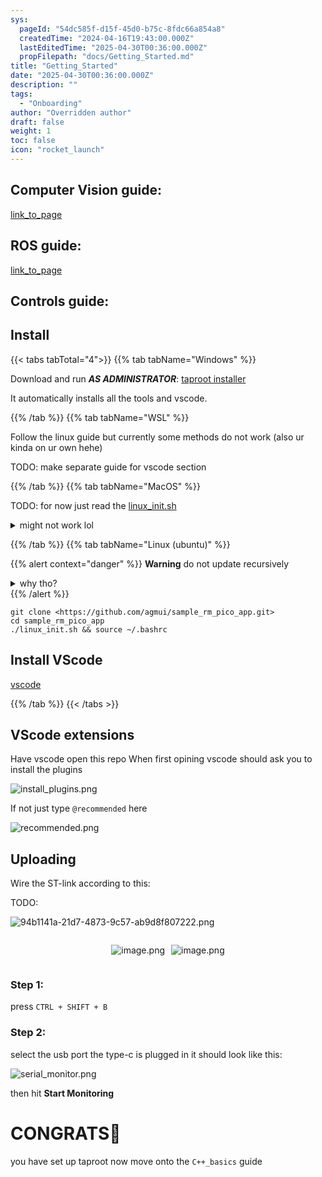 ```yaml
---
sys:
  pageId: "54dc585f-d15f-45d0-b75c-8fdc66a854a8"
  createdTime: "2024-04-16T19:43:00.000Z"
  lastEditedTime: "2025-04-30T00:36:00.000Z"
  propFilepath: "docs/Getting_Started.md"
title: "Getting_Started"
date: "2025-04-30T00:36:00.000Z"
description: ""
tags:
  - "Onboarding"
author: "Overridden author"
draft: false
weight: 1
toc: false
icon: "rocket_launch"
---
```


## Computer Vision guide:

[link_to_page](86d45bc0-388b-4d26-8848-44f255f73d0e)

## ROS guide:

[link_to_page](3c76c1de-ec8f-46d6-8b0a-294005edc2d5)

## Controls guide:

## Install

{{< tabs tabTotal="4">}}
{{% tab tabName="Windows" %}}

Download and run _**AS ADMINISTRATOR**_: [taproot installer](https://github.com/Thornbots/TeachingFreshies/releases/tag/1.0)

It automatically installs all the tools and vscode.

{{% /tab %}}
{{% tab tabName="WSL" %}}

Follow the linux guide but currently some methods do not work (also ur kinda on ur own hehe)

TODO: make separate guide for vscode section

{{% /tab %}}
{{% tab tabName="MacOS" %}}

TODO: for now just read the [linux_init.sh](https://github.com/agmui/sample_rm_pico_app/blob/main/linux_init.sh)

<details>
<summary>might not work lol</summary>

`brew install libusb pkg-config`

Next install: [vscode](https://code.visualstudio.com/Download)

</details>

{{% /tab %}}
{{% tab tabName="Linux (ubuntu)" %}}

{{% alert context="danger" %}}
**Warning** do not update recursively
<details>
<summary>why tho?</summary>
There are some submodules that may go on for a while (like tinyusb) and I highly
recommend you don't need to get them.
If you want to see what submodules I update just look in `linux_init.sh`
</details>
{{% /alert %}}

```shell
git clone <https://github.com/agmui/sample_rm_pico_app.git>
cd sample_rm_pico_app
./linux_init.sh && source ~/.bashrc
```

## Install VScode

[vscode](https://code.visualstudio.com/Download)

{{% /tab %}}
{{< /tabs >}}

## VScode extensions

Have vscode open this repo
When first opining vscode should ask you to install the plugins

![install_plugins.png](https://prod-files-secure.s3.us-west-2.amazonaws.com/d518164a-d88e-44d1-a4ee-3adb3bd8bce0/89bd30f0-1825-4e77-867b-0a41ce370880/install_plugins.png?X-Amz-Algorithm=AWS4-HMAC-SHA256&X-Amz-Content-Sha256=UNSIGNED-PAYLOAD&X-Amz-Credential=ASIAZI2LB466YA4VCFY2%2F20250527%2Fus-west-2%2Fs3%2Faws4_request&X-Amz-Date=20250527T230758Z&X-Amz-Expires=3600&X-Amz-Security-Token=IQoJb3JpZ2luX2VjEJ%2F%2F%2F%2F%2F%2F%2F%2F%2F%2F%2FwEaCXVzLXdlc3QtMiJGMEQCIBABq5xK20%2B7PlbUu3W%2F9Q2umXkwPC8XfTKWUlxHrgBZAiBkdAgaNW9SrLSYqPIb%2B1RgVEi4eqyW91qty40jfJd4Zir%2FAwhoEAAaDDYzNzQyMzE4MzgwNSIMbEa26A6BIHJ4InaYKtwDkJTMznoRVEeHV9xQFcaMzGsR5RnfeEBRyy2ZmGd6LNs24D63yLQkcQeaCe8iKVFxkMgFTDxWPBE%2FbkP%2F6crfzj5tfrspDgyvjopN5zYVP8YUNF8FqfCCSm%2F2rwn58fCglYnil%2Bl3qrpWfuijZelQh7mcvAOpHEAadeehtr96gUOIJoCBblsYMJuTNG7VntJm%2Bsi4Ltay4lrhQvLP66Tq4hekcIZmMbCfS%2F9a7ceU8dSJuj%2BBhaP6sNRbEh5fmE%2BPsz5genEairmeg0NJKyNkP84elJRyAFGi%2FOlMjk308WsII2%2BkVrNFhoNWmSWHafpFEf%2BqXsnKB7UKiXa3cQ6DV7V0nwZK%2B1E24qGGv%2B%2Brf1M3tFoU%2FhOOLvfwCHzOW3Xslc%2BHFSW2htnIwjM4ytc2oCnhyysHUIz3lCkcvDIUnjVwUp498Q8qEbxSxo%2BmSp38WqSs%2BrRs2E%2BeM9uADhicqnY7ZXu7ACPWVptLB%2FkPdn2AfJg90kDouzmHYsFyT6azGhfaoq5voWYhCc%2FI6mKS028fI2AgeRBcfube6yNUxB7CzvmWiuvmlv1gG8J7yIn24Cati2RvAlj1fd4pXt6jJng%2FvjXVH34inOeVERCzKIVj3fH4Jj%2FeXw3gpDAwqPjYwQY6pgHuwPwE3YqAvCbEAzzHhjy3qDTOssIxYBPa3eAnkakXqiSEUXu%2F6bzxWOnb1DIOLtWnjUXE3V6krinMonvUZkEAoR1iDumo6fZTxR65PbTa8jg2PQOzhRGYnYWZr11293QD7VRg1r50yF4TbMx6DqLLjBB70A5%2BG%2BvCARu%2FekV8ydIAPQtmN785Ey3%2BuJ1qWugZ%2FK3LonjUqigU0v1bKaIv%2Bnyt3mTr&X-Amz-Signature=a1246a5d4d5cc98a96814cc55b17acc54a7dc974e102b7c8c22f22f59067701b&X-Amz-SignedHeaders=host&x-id=GetObject)

If not just type `@recommended` here  

![recommended.png](https://prod-files-secure.s3.us-west-2.amazonaws.com/d518164a-d88e-44d1-a4ee-3adb3bd8bce0/61e661e9-5d85-4dfc-be0d-8d2097a5e793/recommended.png?X-Amz-Algorithm=AWS4-HMAC-SHA256&X-Amz-Content-Sha256=UNSIGNED-PAYLOAD&X-Amz-Credential=ASIAZI2LB466YA4VCFY2%2F20250527%2Fus-west-2%2Fs3%2Faws4_request&X-Amz-Date=20250527T230758Z&X-Amz-Expires=3600&X-Amz-Security-Token=IQoJb3JpZ2luX2VjEJ%2F%2F%2F%2F%2F%2F%2F%2F%2F%2F%2FwEaCXVzLXdlc3QtMiJGMEQCIBABq5xK20%2B7PlbUu3W%2F9Q2umXkwPC8XfTKWUlxHrgBZAiBkdAgaNW9SrLSYqPIb%2B1RgVEi4eqyW91qty40jfJd4Zir%2FAwhoEAAaDDYzNzQyMzE4MzgwNSIMbEa26A6BIHJ4InaYKtwDkJTMznoRVEeHV9xQFcaMzGsR5RnfeEBRyy2ZmGd6LNs24D63yLQkcQeaCe8iKVFxkMgFTDxWPBE%2FbkP%2F6crfzj5tfrspDgyvjopN5zYVP8YUNF8FqfCCSm%2F2rwn58fCglYnil%2Bl3qrpWfuijZelQh7mcvAOpHEAadeehtr96gUOIJoCBblsYMJuTNG7VntJm%2Bsi4Ltay4lrhQvLP66Tq4hekcIZmMbCfS%2F9a7ceU8dSJuj%2BBhaP6sNRbEh5fmE%2BPsz5genEairmeg0NJKyNkP84elJRyAFGi%2FOlMjk308WsII2%2BkVrNFhoNWmSWHafpFEf%2BqXsnKB7UKiXa3cQ6DV7V0nwZK%2B1E24qGGv%2B%2Brf1M3tFoU%2FhOOLvfwCHzOW3Xslc%2BHFSW2htnIwjM4ytc2oCnhyysHUIz3lCkcvDIUnjVwUp498Q8qEbxSxo%2BmSp38WqSs%2BrRs2E%2BeM9uADhicqnY7ZXu7ACPWVptLB%2FkPdn2AfJg90kDouzmHYsFyT6azGhfaoq5voWYhCc%2FI6mKS028fI2AgeRBcfube6yNUxB7CzvmWiuvmlv1gG8J7yIn24Cati2RvAlj1fd4pXt6jJng%2FvjXVH34inOeVERCzKIVj3fH4Jj%2FeXw3gpDAwqPjYwQY6pgHuwPwE3YqAvCbEAzzHhjy3qDTOssIxYBPa3eAnkakXqiSEUXu%2F6bzxWOnb1DIOLtWnjUXE3V6krinMonvUZkEAoR1iDumo6fZTxR65PbTa8jg2PQOzhRGYnYWZr11293QD7VRg1r50yF4TbMx6DqLLjBB70A5%2BG%2BvCARu%2FekV8ydIAPQtmN785Ey3%2BuJ1qWugZ%2FK3LonjUqigU0v1bKaIv%2Bnyt3mTr&X-Amz-Signature=33347aca24988c8f0bf5e90f7894bb67c3d2feef8692f98bb3514dab6a2fca2b&X-Amz-SignedHeaders=host&x-id=GetObject)

## Uploading

Wire the ST-link according to this:

TODO:

![94b1141a-21d7-4873-9c57-ab9d8f807222.png](https://prod-files-secure.s3.us-west-2.amazonaws.com/d518164a-d88e-44d1-a4ee-3adb3bd8bce0/e5fad17d-ab82-4300-9f4c-505ab4b1202c/94b1141a-21d7-4873-9c57-ab9d8f807222.png?X-Amz-Algorithm=AWS4-HMAC-SHA256&X-Amz-Content-Sha256=UNSIGNED-PAYLOAD&X-Amz-Credential=ASIAZI2LB466YA4VCFY2%2F20250527%2Fus-west-2%2Fs3%2Faws4_request&X-Amz-Date=20250527T230758Z&X-Amz-Expires=3600&X-Amz-Security-Token=IQoJb3JpZ2luX2VjEJ%2F%2F%2F%2F%2F%2F%2F%2F%2F%2F%2FwEaCXVzLXdlc3QtMiJGMEQCIBABq5xK20%2B7PlbUu3W%2F9Q2umXkwPC8XfTKWUlxHrgBZAiBkdAgaNW9SrLSYqPIb%2B1RgVEi4eqyW91qty40jfJd4Zir%2FAwhoEAAaDDYzNzQyMzE4MzgwNSIMbEa26A6BIHJ4InaYKtwDkJTMznoRVEeHV9xQFcaMzGsR5RnfeEBRyy2ZmGd6LNs24D63yLQkcQeaCe8iKVFxkMgFTDxWPBE%2FbkP%2F6crfzj5tfrspDgyvjopN5zYVP8YUNF8FqfCCSm%2F2rwn58fCglYnil%2Bl3qrpWfuijZelQh7mcvAOpHEAadeehtr96gUOIJoCBblsYMJuTNG7VntJm%2Bsi4Ltay4lrhQvLP66Tq4hekcIZmMbCfS%2F9a7ceU8dSJuj%2BBhaP6sNRbEh5fmE%2BPsz5genEairmeg0NJKyNkP84elJRyAFGi%2FOlMjk308WsII2%2BkVrNFhoNWmSWHafpFEf%2BqXsnKB7UKiXa3cQ6DV7V0nwZK%2B1E24qGGv%2B%2Brf1M3tFoU%2FhOOLvfwCHzOW3Xslc%2BHFSW2htnIwjM4ytc2oCnhyysHUIz3lCkcvDIUnjVwUp498Q8qEbxSxo%2BmSp38WqSs%2BrRs2E%2BeM9uADhicqnY7ZXu7ACPWVptLB%2FkPdn2AfJg90kDouzmHYsFyT6azGhfaoq5voWYhCc%2FI6mKS028fI2AgeRBcfube6yNUxB7CzvmWiuvmlv1gG8J7yIn24Cati2RvAlj1fd4pXt6jJng%2FvjXVH34inOeVERCzKIVj3fH4Jj%2FeXw3gpDAwqPjYwQY6pgHuwPwE3YqAvCbEAzzHhjy3qDTOssIxYBPa3eAnkakXqiSEUXu%2F6bzxWOnb1DIOLtWnjUXE3V6krinMonvUZkEAoR1iDumo6fZTxR65PbTa8jg2PQOzhRGYnYWZr11293QD7VRg1r50yF4TbMx6DqLLjBB70A5%2BG%2BvCARu%2FekV8ydIAPQtmN785Ey3%2BuJ1qWugZ%2FK3LonjUqigU0v1bKaIv%2Bnyt3mTr&X-Amz-Signature=1ae1c28accb7945ad2cec750f5957433b62e172a5327bc4a551322327fd7bd81&X-Amz-SignedHeaders=host&x-id=GetObject)

<div style="display: flex;flex-direction: row; column-gap:10px; max-width: 630px;justify-content: center;">
<div>

![image.png](https://prod-files-secure.s3.us-west-2.amazonaws.com/d518164a-d88e-44d1-a4ee-3adb3bd8bce0/210ecb78-1116-4d7b-b9b7-2292f66fa2c2/image.png?X-Amz-Algorithm=AWS4-HMAC-SHA256&X-Amz-Content-Sha256=UNSIGNED-PAYLOAD&X-Amz-Credential=ASIAZI2LB4663Q7CSKOJ%2F20250527%2Fus-west-2%2Fs3%2Faws4_request&X-Amz-Date=20250527T230759Z&X-Amz-Expires=3600&X-Amz-Security-Token=IQoJb3JpZ2luX2VjEJ%2F%2F%2F%2F%2F%2F%2F%2F%2F%2F%2FwEaCXVzLXdlc3QtMiJIMEYCIQD9I5pOGfJrf%2FhkPyTozwogMLonpohBc7GiQiKIl3XeFwIhANaTlQVaFxis%2FYBdJ5GMkXNKjJgiAqvVTWP3eja8b6nXKv8DCGcQABoMNjM3NDIzMTgzODA1IgwNpWFmA1j%2BXrdDzaAq3AMjDTHxJoEbNswQCUXVue1lHvQsxUqi1mDQXLZTJJuZpJi%2BVOKIF6xPRGZVqeZNtg%2FWtGVTISE1hXh0aZ9zoLb7uLHIsdoM3jOKC15GQijIo9sxeEeFBMG7XypAT%2FUu3Z0%2BxujIyHdQjlFrZsKeHpAvb6bkyEEX2FeEYILx9K%2F7vsQv53mjYVSD6vN5cvg314f8WiVtsLpQkp%2FJP468Vhl3aGNNhQDaJGNIq5QZ1TMFjr0xoPM2p6kcWOJG9jfQANL15bI8dnmluajuCd0Y28zbZ9bWpqrvhuupph7BG%2BysRitgRx0oApXGoc1fjgu1%2BU64l4PiSSKHMj0ZsKtzweoSYwPt3aEqg6Gka80%2Bl7Ykx%2FNWXqU4Lsef780%2BJRy3Mdb1iTVPlTJtgw8%2FnWWaP%2BizP5JxGmRkFNVrLjPI8sXuJjwiVsRnxRsrB%2FbC5HIFz4cpsemQUcW9F8DLCFbN1AHgaonkXho5K9qBBJpJ2hkvd1MO8gkQdzUy92EYCncP%2BE0FffLBpqK%2Fva5LyfuSmlizlemIDsZLuuO1IqNXNC5kRgIOuqddUQdq3STowrF9k6yL5aFyRElK23fNqcH9Pc926%2Fi92m0UjUPbB5BkeN%2FNz%2FrIdwFZhXwTqGM1azD699jBBjqkAScUnrYzB5VAGmEzvyre9dyNHwzeLBLNrS7BMLhHGyM1m9qSNENnH7BLH119KAi7rZ%2Bo5g1%2BRUelOmX%2B%2Fx8b4zX5gRFRjAytvMUFGzKfZEofbA7%2Fdnr9Rf9IoIJaSqMpOoF9p2MUyrf7J8tJyIBCj9jiTHLFe5humjXhRDi6NaFPtHsdwTxeNLpT%2FJu7h9VS%2BcW1CcgdkD3VyUsRDZwFHc7mqyUC&X-Amz-Signature=9e8b6fb63e05e5154856bcd2a74e6eef304fbd8242689df94fe64f53255f555e&X-Amz-SignedHeaders=host&x-id=GetObject)

</div>
<div>

![image.png](https://prod-files-secure.s3.us-west-2.amazonaws.com/d518164a-d88e-44d1-a4ee-3adb3bd8bce0/33a0fd0f-8ca6-4a86-8e09-26e95ded1fff/image.png?X-Amz-Algorithm=AWS4-HMAC-SHA256&X-Amz-Content-Sha256=UNSIGNED-PAYLOAD&X-Amz-Credential=ASIAZI2LB4666KRBIGBZ%2F20250527%2Fus-west-2%2Fs3%2Faws4_request&X-Amz-Date=20250527T230800Z&X-Amz-Expires=3600&X-Amz-Security-Token=IQoJb3JpZ2luX2VjEJ%2F%2F%2F%2F%2F%2F%2F%2F%2F%2F%2FwEaCXVzLXdlc3QtMiJHMEUCIQCDCTPHjiedFVGmHrDinMGVWh2gx%2BBT8fwX%2BkO9Iw2QWAIgHUe5JgwDQ%2FyMwP9T0b2df0hdNLRy2yuftgKgdIVb9p8q%2FwMIaBAAGgw2Mzc0MjMxODM4MDUiDOagp4HhGDG4JWScHSrcA3hKGnrM7fwuTjF0zfbWVY4KLJX4k1F0r2fCWlYKhrcSihD6JL6z2EN3C7Md%2BR3hDh6FIYj%2FL4zXT26gyuav1QeJo%2FOQkCmSd8p6qMohpdGtI2x0vj3%2BTiSQ2%2FOyW8zvdyvfxUD2GPxco2zaf%2Bynq3telaR4KeOyASOecBJ%2FnyVxOpyS2hPWCQlfZ%2BIlnRpgUHdY2XEP9WYyxcmlh1%2FwwE5T1eaNQiM8TmyHEJwiWQOGXE9ZLHW6UJGFNY6OMxWVPRPCxT71QNNMe84gDz%2BN3gr5CouI%2BoAW77zrWYZHUOAigCQCyuzKJwFDNhfib7tLCKYbHABc%2BmnfcxtlN8nFECqoqqz%2BsTNHgPGXVCBXSaDZ9C42L9l1FW5nN6xMLCmivXys3QC1L9krCRtn2Ps5qdcsOxnyOIwDl57Lx2IWF9%2BGE1uETK%2Beay%2Fhj6g49n31OKpgMnzm%2B%2BjgLX97lWEHppqjrd0tOsKikkbiqsWUxa8gaf%2B9uPLiZF3gOiVApyq9H2oYxgAz6rAxU45OzMngdZ2Z%2BP5gfswvF3TWdVTNWw2MnzK176RT4QNkfL30RiA%2BWEvF2RWngiHooMrjTFtynqvWpBeAQfzdWLqVP2V5Wa%2Fn9WloCYwZmQW8N%2F1jMJT42MEGOqUB5I3E1WJCNElQhcHsGFqFN1YupZkytG%2B1HlkrcPoG7yyboAs6cz0Fxx0umyznNNb8PAQHhdV5MC8GHjCs8n1AiNcwcmAuDZIh3MDr1G%2FxOQueDEsm5kN4Pe2Ebo0ALkS%2BxyW5nk5aeQzaKSletzWRWu5Ewja3u4fhojV8o4nliOa0wy20OnHqrmHlsedBmSP08UZXlK4xZHYpxRvuOnnZubguLO0t&X-Amz-Signature=4ad0c30720cdea086dc1e6e06b086d6e7090fe74e96131e5e8837aca13f0aed2&X-Amz-SignedHeaders=host&x-id=GetObject)

</div>
</div>

### Step 1:

press `CTRL + SHIFT + B`

### Step 2:

select the usb port the type-c is plugged in it should look like this:

![serial_monitor.png](https://prod-files-secure.s3.us-west-2.amazonaws.com/d518164a-d88e-44d1-a4ee-3adb3bd8bce0/f03f4774-05d4-4393-b6a0-d5efb6d315ab/serial_monitor.png?X-Amz-Algorithm=AWS4-HMAC-SHA256&X-Amz-Content-Sha256=UNSIGNED-PAYLOAD&X-Amz-Credential=ASIAZI2LB466YA4VCFY2%2F20250527%2Fus-west-2%2Fs3%2Faws4_request&X-Amz-Date=20250527T230758Z&X-Amz-Expires=3600&X-Amz-Security-Token=IQoJb3JpZ2luX2VjEJ%2F%2F%2F%2F%2F%2F%2F%2F%2F%2F%2FwEaCXVzLXdlc3QtMiJGMEQCIBABq5xK20%2B7PlbUu3W%2F9Q2umXkwPC8XfTKWUlxHrgBZAiBkdAgaNW9SrLSYqPIb%2B1RgVEi4eqyW91qty40jfJd4Zir%2FAwhoEAAaDDYzNzQyMzE4MzgwNSIMbEa26A6BIHJ4InaYKtwDkJTMznoRVEeHV9xQFcaMzGsR5RnfeEBRyy2ZmGd6LNs24D63yLQkcQeaCe8iKVFxkMgFTDxWPBE%2FbkP%2F6crfzj5tfrspDgyvjopN5zYVP8YUNF8FqfCCSm%2F2rwn58fCglYnil%2Bl3qrpWfuijZelQh7mcvAOpHEAadeehtr96gUOIJoCBblsYMJuTNG7VntJm%2Bsi4Ltay4lrhQvLP66Tq4hekcIZmMbCfS%2F9a7ceU8dSJuj%2BBhaP6sNRbEh5fmE%2BPsz5genEairmeg0NJKyNkP84elJRyAFGi%2FOlMjk308WsII2%2BkVrNFhoNWmSWHafpFEf%2BqXsnKB7UKiXa3cQ6DV7V0nwZK%2B1E24qGGv%2B%2Brf1M3tFoU%2FhOOLvfwCHzOW3Xslc%2BHFSW2htnIwjM4ytc2oCnhyysHUIz3lCkcvDIUnjVwUp498Q8qEbxSxo%2BmSp38WqSs%2BrRs2E%2BeM9uADhicqnY7ZXu7ACPWVptLB%2FkPdn2AfJg90kDouzmHYsFyT6azGhfaoq5voWYhCc%2FI6mKS028fI2AgeRBcfube6yNUxB7CzvmWiuvmlv1gG8J7yIn24Cati2RvAlj1fd4pXt6jJng%2FvjXVH34inOeVERCzKIVj3fH4Jj%2FeXw3gpDAwqPjYwQY6pgHuwPwE3YqAvCbEAzzHhjy3qDTOssIxYBPa3eAnkakXqiSEUXu%2F6bzxWOnb1DIOLtWnjUXE3V6krinMonvUZkEAoR1iDumo6fZTxR65PbTa8jg2PQOzhRGYnYWZr11293QD7VRg1r50yF4TbMx6DqLLjBB70A5%2BG%2BvCARu%2FekV8ydIAPQtmN785Ey3%2BuJ1qWugZ%2FK3LonjUqigU0v1bKaIv%2Bnyt3mTr&X-Amz-Signature=254c78bdad0f99c75a41e7c2d13e1879889e31cf1fea649838be3fc519c5dec3&X-Amz-SignedHeaders=host&x-id=GetObject)

then hit **Start Monitoring**

# CONGRATS🎉

you have set up taproot now move onto the `C++_basics` guide
